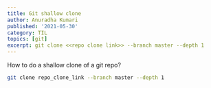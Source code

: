 ```yaml
---
title: Git shallow clone
author: Anuradha Kumari
published: '2021-05-30'
category: TIL
topics: [git]
excerpt: git clone <<repo clone link>> --branch master --depth 1
---
```


How to do a shallow clone of a git repo?

``` bash
git clone repo_clone_link --branch master --depth 1
```
